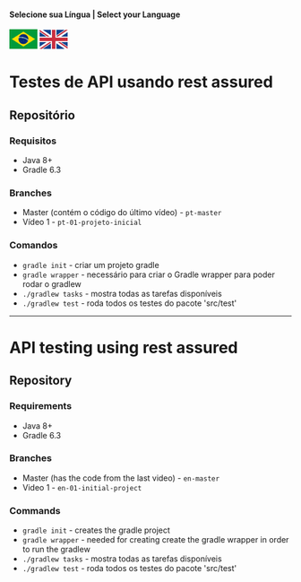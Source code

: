 #### Selecione sua Língua | Select your Language
<a href='#Testes-de-API-usando-rest-assured'><img src="images/pt-br.png" alt="Português" width="50" /></a>
<a href='#API-testing-using-rest-assured'><img src="images/en.jpg" alt="English" width="50" /></a>


# Testes de API usando rest assured

## Repositório

### Requisitos
* Java 8+
* Gradle 6.3

### Branches
* Master (contém o código do último vídeo)  - `pt-master` 
* Vídeo 1 - `pt-01-projeto-inicial`

### Comandos
* `gradle init` - criar um projeto gradle
* `gradle wrapper` - necessário para criar o Gradle wrapper para poder rodar o gradlew
* `./gradlew tasks` - mostra todas as tarefas disponíveis
* `./gradlew test` - roda todos os testes do pacote 'src/test'


---

# API testing using rest assured

## Repository

### Requirements
* Java 8+
* Gradle 6.3

### Branches
* Master (has the code from the last video)  - `en-master` 
* Video 1 - `en-01-initial-project`


### Commands
* `gradle init` - creates the gradle project
* `gradle wrapper` - needed for creating create the gradle wrapper in order to run the gradlew
* `./gradlew tasks` - mostra todas as tarefas disponíveis
* `./gradlew test` - roda todos os testes do pacote 'src/test'



